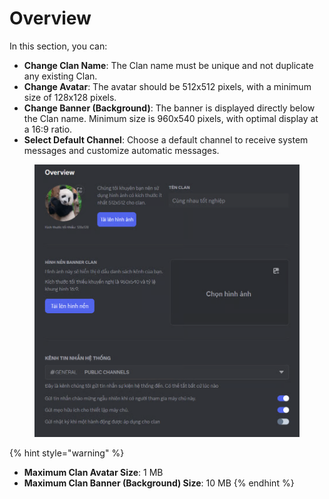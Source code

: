 # Overview

In this section, you can:

* **Change Clan Name**: The Clan name must be unique and not duplicate any existing Clan.
* **Change Avatar**: The avatar should be 512x512 pixels, with a minimum size of 128x128 pixels.
* **Change Banner (Background)**: The banner is displayed directly below the Clan name. Minimum size is 960x540 pixels, with optimal display at a 16:9 ratio.
* **Select Default Channel**: Choose a default channel to receive system messages and customize automatic messages.

<figure><img src="../../../../.gitbook/assets/image (115).png" alt=""><figcaption></figcaption></figure>

{% hint style="warning" %}
* **Maximum Clan Avatar Size**: 1 MB
* **Maximum Clan Banner (Background) Size**: 10 MB
{% endhint %}
